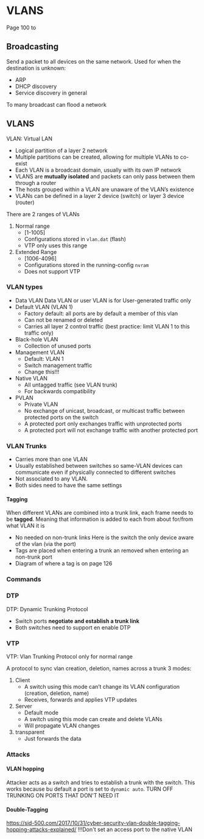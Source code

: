 # VLANS
Page 100 to

## Broadcasting
Send a packet to all devices on the same network.
Used for when the destination is unknown:
- ARP
- DHCP discovery
- Service discovery in general

To many broadcast can flood a network

## VLANS
VLAN: Virtual LAN
- Logical partition of a layer 2 network
- Multiple partitions can be created, allowing for multiple VLANs to co-exist
- Each VLAN is a broadcast domain, usually with its own IP network
- VLANS are __mutually isolated__ and packets can only pass between them through a router
- The hosts grouped within a VLAN are unaware of the VLAN’s existence
- VLANs can be defined in a layer 2 device (switch) or layer 3 device (router)

There are 2 ranges of VLANs
1. Normal range
   - [1-1005]
   - Configurations stored in `vlan.dat` (flash)
   - VTP only uses this range
2. Extended Range
   - [1006-4096]
   - Configurations stored in the running-config `nvram`
   - Does not support VTP

### VLAN types
- Data VLAN
  Data VLAN or user VLAN is for User-generated traffic only
- Default VLAN (VLAN 1)
  - Factory default: all ports are by default a member of this vlan
  - Can not be renamed or deleted
  - Carries all layer 2 control traffic (best practice: limit VLAN 1 to this traffic only)
- Black-hole VLAN
  - Collection of unused ports
- Management VLAN
  - Default: VLAN 1
  - Switch management traffic
  - Change this!!!
- Native VLAN
  - All untagged traffic (see VLAN trunk)
  - For backwards compatibility
- PVLAN
  - Private VLAN
  - No exchange of unicast, broadcast, or multicast traffic between protected ports on the switch
  - A protected port only exchanges traffic with unprotected ports
  - A protected port will not exchange traffic with another protected port
  
### VLAN Trunks
- Carries more than one VLAN
- Usually established between switches so same-VLAN devices can communicate even
  if physically connected to different switches
- Not associated to any VLAN.
- Both sides need to have the same settings

[comment]: <> (TODO: Page 121 some info about standards)

#### Tagging
When different VLANs are combined into a trunk link, each frame needs to be **tagged**. Meaning that
information is added to each from about for/from what VLAN it is

- No needed on non-trunk links
  Here is the switch the only device aware of the vlan (via the port)
- Tags are placed when entering a trunk an removed when entering an non-trunk port
- Diagram of where a tag is on page 126

[comment]: <> (TODO: Add img)

### Commands
[comment]: <> (TODO: list of all commands needed)

### DTP
DTP: Dynamic Trunking Protocol
- Switch ports __negotiate and establish a trunk link__
- Both switches need to support en enable DTP

[comment]: <> (TODO: Trunk modes page 155)

### VTP
VTP: Vlan Trunking Protocol
only for normal range

A protocol to sync vlan creation, deletion, names across a trunk
3 modes:
1. Client
   - A switch using this mode can’t change its VLAN configuration (creation, deletion, name)
   - Receives, forwards and applies VTP updates
2. Server
   - Default mode
   - A switch using this mode can create and delete VLANs
   - Will propagate VLAN changes
3. transparent
   - Just forwards the data

### Attacks
#### VLAN hopping
Attacker acts as a switch and tries to establish a trunk with the switch.
This works because bu default a port is set to `dynamic auto`. TURN OFF TRUNKING ON PORTS THAT DON'T NEED IT

#### Double-Tagging
https://sid-500.com/2017/10/31/cyber-security-vlan-double-tagging-hopping-attacks-explained/
!!!Don't set an access port to the native VLAN
